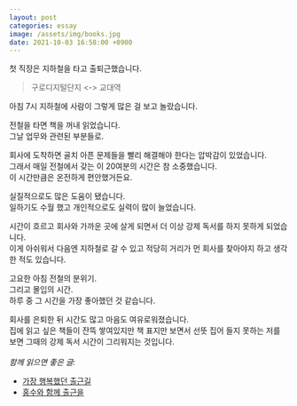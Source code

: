 ```yaml
---
layout: post
categories: essay
image: /assets/img/books.jpg
date: 2021-10-03 16:58:00 +0900
---
```


첫 직장은 지하철을 타고 출퇴근했습니다.

> 구로디지털단지 <-> 교대역

아침 7시 지하철에 사람이 그렇게 많은 걸 보고 놀랐습니다.

전철을 타면 책을 꺼내 읽었습니다.  
그날 업무와 관련된 부분들로.

회사에 도착하면 골치 아픈 문제들을 빨리 해결해야 한다는 압박감이 있었습니다.  
그래서 매일 전철에서 갖는 이 20여분의 시간은 참 소중했습니다.  
이 시간만큼은 온전하게 편안했거든요.

실질적으로도 많은 도움이 됐습니다.  
일하기도 수월 했고 개인적으로도 실력이 많이 늘었습니다.

시간이 흐르고 회사와 가까운 곳에 살게 되면서 더 이상 강제 독서를 하지 못하게 되었습니다.  
이게 아쉬워서 다음엔 지하철로 갈 수 있고 적당히 거리가 먼 회사를 찾아야지 하고 생각한 적도 있습니다.

고요한 아침 전철의 분위기.  
그리고 몰입의 시간.  
하루 중 그 시간을 가장 좋아했던 것 같습니다.

회사를 은퇴한 뒤 시간도 많고 마음도 여유로워졌습니다.  
집에 읽고 싶은 책들이 잔뜩 쌓여있지만 책 표지만 보면서 선뜻 집어 들지 못하는 저를 보면 그때의 강제 독서 시간이 그리워지는 것입니다.
<br>
<br>
*함께 읽으면 좋은 글:*
* [가장 행복했던 출근길](/essay/2022/09/02/the-happiest-way-to-work.html)
* [홍수와 함께 출근을](/essay/2022/08/09/work-in-the-flood.html)